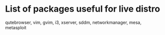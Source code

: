 # List of packages useful for live distro

qutebrowser, vim, gvim, i3, xserver, sddm, networkmanager, mesa, metasploit
